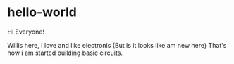 # hello-world

Hi Everyone!


Willis here, I love and like electronis (But is it looks like am new here)
That's how i am started building basic circuits.

